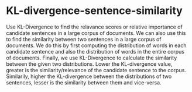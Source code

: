 # KL-divergence-sentence-similarity
Use KL-Divergence to find the relavance scores or relative importance of candidate sentences in a large corpus of documents. 
We can also use this to find the similarity between two sentences in a large corpus of documents. 
We do this by first computing the distribution of words in each candidate sentence and also the distribution of words in the entire corpus of documents.
Finally, we use KL-Divergence to calculate the similarity between the given two distributions. Lower the KL-divergence value, greater is the similarity/relevance of the candidate sentence to the corpus.
Similarily, higher the KL-divergence between the distributions of two sentences, lesser  is the similarity between them and vice-versa.
